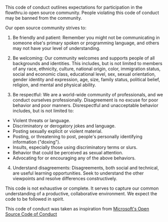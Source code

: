 This code of conduct outlines expectations for participation in the flowthru.io open source community. People violating this code of conduct may be banned from the community.

Our open source community strives to:

1. Be friendly and patient: Remember you might not be communicating in someone else's primary spoken or programming language, and others may not have your level of understanding.

2. Be welcoming: Our community welcomes and supports people of all backgrounds and identities. This includes, but is not limited to members of any race, ethnicity, culture, national origin, color, immigration status, social and economic class, educational level, sex, sexual orientation, gender identity and expression, age, size, family status, political belief, religion, and mental and physical ability.

3. Be respectful: We are a world-wide community of professionals, and we conduct ourselves professionally. Disagreement is no excuse for poor behavior and poor manners. Disrespectful and unacceptable behavior includes, but is not limited to:
- Violent threats or language.
- Discriminatory or derogatory jokes and language.
- Posting sexually explicit or violent material.
- Posting, or threatening to post, people's personally identifying information ("doxing").
- Insults, especially those using discriminatory terms or slurs.
- Behavior that could be perceived as sexual attention.
- Advocating for or encouraging any of the above behaviors.

4. Understand disagreements: Disagreements, both social and technical, are useful learning opportunities. Seek to understand the other viewpoints and resolve differences constructively.
  
This code is not exhaustive or complete. It serves to capture our common understanding of a productive, collaborative environment. We expect the code to be followed in spirit.

This code of conduct was taken as inspiration from [Microsoft's Open Source Code of Conduct](https://opensource.microsoft.com/codeofconduct/)
